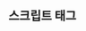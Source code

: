 ## 스크립트 태그 <script>
: 스크립트 태그 내부에다가 js 내용 삽입(스크립트 코드를 html에 직접 작성)하거나 외부 js를 src로 가져올 때 사용한다
- head 태그 안에 작성하는 것이 일반적이지만 body 안에 가장 끝에 쓸 수 있다.
~~~
const myName =document.getElementById('my-name');
-> 이거 실행하고 싶으면 <div id="my-name">heropy</div>을 먼저 실행 시키고 <script src="./js/mian.js"></script> 이게 실행되야 한다
~~~
  
### 1. 속성
  - async 속성 : html에서 스크립트의 비동기적 실행 여부, 직접적으로 입력하는 경우는 없음, src 속성이 필수(외부js를 활용한다는 뜻)
    * js의 동기적 실행과 비동기적 실행: 동기적인 실행은 js 코드가 순차적으로 위에서 아래로 순서대로 실행되는 것, 비동기적 실행은 순차적으로 실행되는 것이 아니라 필요에 의해 단계를 건너뛸 수 있어 비순차적이다
  - defer 속성 : src 속성 필수(외부js를 활용한다는 뜻), 문서 파싱 구분 분석 후 작동 여부 , html에서 있는 내용을 js에서 찾아서 분석(실행)해야하는 경우가 있는 데 실행하는 js 코드가 html에서 언제 동작하느냐에 따라서 html을 제대로 실행하는 여부가 달림.
    -> html의 문서 전체를 분석한 다음 js 소스에 있는 파일을 실행해라는 선언하는 부분이다: 스크립트 코드를 body 안 가장 끝 쪽에 작성하는 것을 방지함
  -src 속성 : script 태그에 src를 이용해서 외부 js를 가져오면 script 내부의 작성된 js 코드는 무시된다.
  - type 속성: 기본값이 text/javascript 이며 요즘엔 쓰지 않는다. type 속성을 통해 굳이 다른 종류의 js는 사용하지 않는다

### 2. noscript 태그: 예전에는 js가 작동하지 않는 브라우저가 있었는데 이 태그를 통해서 js가 동작하지 않는 환경에서는 이런 내용을 실행해주세요 라고 정의 할 때 그 정의 내용을 이 태그 안에 작성함
  - noscript를 통해서 js가 실행되지 않는 환경에서 무슨 내용을 화면에 출력하고 사용자에게 노출할 것인가의 내용을 noscript 태그 안에다 작성한다.
  - 중첩 브라우저 컨텍스트를 이용할 때도 스크립트 코드가 실행되지 못하게 sandbox 속성을 통해 막았던 것을 이 태그로 해결할 수 있었다
  - noscript html에서 index html을 iframe 태그를 이용하여 가져옴. iframe에 sandbox 속성 추가시 index html의 스크립트가 차단되어 index html의 noscript 태그 안 내용이 출력된다

### 표 콘텐츠
: excel이나 구글 스프레드 시트 등에서 만들 수 있는 데이터 양식
  
#### [기본 틀 구성 태그]
: 표-줄-칸 순으로 만든다.
  
1. table 태그 
  : 테이블 표를 만들 때 사용, 일반적으로 인라인과 블록요소로 표를 못만드므로 display:table 으로 선언, 하지만 기본적으로 블록요소처럼 굉장히 유사한 특성을 가진다.
  - 표가 들어가 영역 설정하는 역할
  - table 태그는 표를 만드는 용도로만 사용
  - table 이하의 다른 display 값들은 신경 안써도 됨
  
2. tr 태그 table row: 행(줄)을 만드는 태그, display: table-row(별도 수정해서 쓰지x)
  
3. th 태그 table header
  - display: table-cell(별도 수정해서 쓰지x)
  - 제목의 역할 하는 부분에서는 th 태그 사용
  - th태그는 글씨가 두껍게 됨
  - abbr 속성 : th에 대한 간단한 설명
  - headers 속성 : 다른 th와 연결되있는 거면 그 아이디와 연결하기 위한 것(종속되어져 있다는 것을 표현하기 위해서) , headers=”자신의 상위 개념의 칸의 아이디”
  - colspan 속성 : 자기가 존재하는 셀의 위치에서 열 을 몇 칸까지 확장해서 병합할 것인가(수평 병합), 기본: 1
  -rowspan 속성: 자기가 존재하는 셀의 위치에서 줄을 몇 줄 확장해서 병합할 것인가(수직 병합), 기본:1
  -scop 속성: 각각 머리글(header)들이 어떤 칸들을 의미하는지 어떤 칸들에 종속되어있는 지 볼 때 사용, 잘 사용하지는 않음
    -> col: 자신의 열을 지칭하는 것
  
4. td 태그 table data : 열(칸=cell)을 만드는 태그, 일반적으로는 td 태그를 많이 씀
  - display: table-cell(별도 수정해서 쓰지x)
  - 칸 같은 경우 무조건 하나의 줄 안에 포함되어야 함
  - headers 속성 : th에 있는 id 값 연결, 굳이 연결 다 안해도 됨
  - colspan 속성 : 열 기준 확장
  - rowspan 속성 : 줄 기준 확장

5.예제
~~~
 <table>
    <tr>
      <!--표의 header 부분이므로 th 작성-->
      <th>데이터 타입</th>
      <th>데이터 값</th>
    </tr>
    <!--표의 data 부분이므로 td 작성-->
    <tr>
      <td>알파벳</td>
      <td>A</td>
    </tr>
    <tr>
      <td>숫자</td>
      <td>7</td>
    </tr>
  </table>
->html
~~~
~~~
/*셀과 셀 사이 여백 없앰*/
table {
  border-collapse: collapse;
}
/*칸 스타일*/
th {
  border: 1px solid red;
  padding: 10px;
  background-color: lightgrey;
}
td {
  border: 1px solid red;
  padding: 10px;
}
-> css
~~~
![image](https://user-images.githubusercontent.com/89250252/130329544-553f9307-66c3-475a-a607-b39ad39ebc4f.png)

~~~
 <table>
    <tr>
      <th rowspan="2" id="th-data">데이터</th>
      <th headers="th-data"> 타입</th>

      <td>알파벳</td>
      <td >숫자</td>
    </tr>
   
    <tr>
      <th headers="th-data">값</th>
      <td>A</td>
      <td>7</td>
    </tr>
    
  </table>
 ~~~
![image](https://user-images.githubusercontent.com/89250252/130329563-bb6c7ede-ac5b-466e-86b9-c59f8e3a4d4d.png)
  
  - 예전에는 표 태그를 웹의 레이아웃을 잡는 역할로 쓰였지만 지금은 css 가 잘되어있어서 표 태그 이외의 다른 용도로 쓰면 안됨

### [표 보조 태그]
1. caption 태그 : 하나의 table의 실질적인 제목 설정하는 것이므로 제목이 두개 될 수 없다.
  - display: table-caption -> table 내부에 들어가는 태그 이기 때문에 신경x
  - table 태그의 바로 밑쪽에 작성해야 함

2. 표 열들 공통적 정의
  - col 태그 : col은 하나의 열
    -> 빈 태그
    -> 보통 caption 태그 밑에 씀
    -> col 태그는 display: table-column 신경 x
    -> css를 주지 않는 이상 col 순서(적용할 열 순서와 동일한)대로 입력한 스타일이 적용된다. 
  - colgroup 태그 : 여러 개의 열 포함 가능
    -> 태그에 스타일을 연속적으로 입힐 때 몇 개의 col 까지를 연결할 것인가를 설정할 때 span 속성 사용해서 함
        ex) 두번째 col 부터 세번째까지이면 스타일 입힐거면 두번째 col에 span = “2” span은 숫자만큼 확장한다는 뜻이기 때문에 col이 세개가 필요해도 col 태그 두개만 있어도 작용한다.
    -> display : table-column-group 신경x
    -> col 태그를 wrapping해주는 역할
  
3. 테이블의 영역을 나누는 태그
  - 실질적으로 보이는 테이블의 영역 구성에는 영향을 미치지 않는다.
  - 의미적인 부분에서만 영역 나누는 것
  - thead 태그 : 표의 머리글
    -> display : table-header-group 신경x
  - tbody 태그 : 표의 본문
    -> display : table-body-group 신경x
  - tfoot 태그 : 표의 바닥글
    -> display : table-footer-group 신경x
